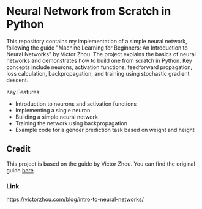 # Neural Network from Scratch in Python

This repository contains my implementation of a simple neural network, following the guide "Machine Learning for Beginners: An Introduction to Neural Networks" by Victor Zhou. The project explains the basics of neural networks and demonstrates how to build one from scratch in Python. Key concepts include neurons, activation functions, feedforward propagation, loss calculation, backpropagation, and training using stochastic gradient descent.

Key Features:
- Introduction to neurons and activation functions
- Implementing a single neuron
- Building a simple neural network
- Training the network using backpropagation
- Example code for a gender prediction task based on weight and height

## Credit
This project is based on the guide by Victor Zhou. You can find the original guide [here](https://victorzhou.com/blog/intro-to-neural-networks/).

### Link
https://victorzhou.com/blog/intro-to-neural-networks/
